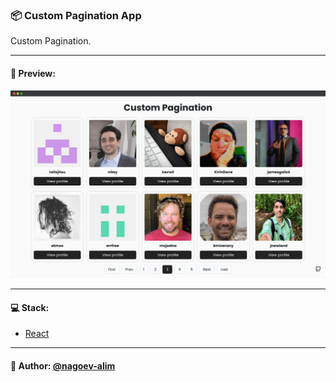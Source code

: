 ### 📦 Custom Pagination App

Custom Pagination.

---

#### 🌄 Preview:

![App Screenshot](src/assets/images/preview/1.jpg)

-----

#### 💻 Stack:

- [React](https://ru.reactjs.org/)

-----
#### 🙌 Author: [@nagoev-alim](https://github.com/nagoev-alim)
